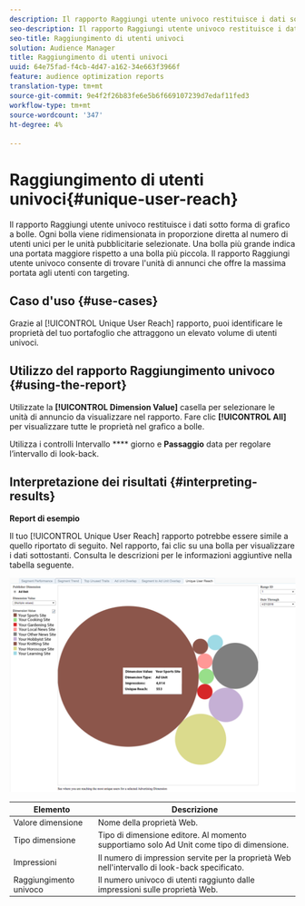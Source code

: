 ```yaml
---
description: Il rapporto Raggiungi utente univoco restituisce i dati sotto forma di grafico a bolle. Ogni bolla viene ridimensionata in proporzione diretta al numero di utenti unici per le unità pubblicitarie selezionate. Una bolla più grande indica una portata maggiore rispetto a una bolla più piccola. Il rapporto Raggiungi utente univoco consente di trovare l'unità di annunci che offre la massima portata agli utenti con targeting.
seo-description: Il rapporto Raggiungi utente univoco restituisce i dati sotto forma di grafico a bolle. Ogni bolla viene ridimensionata in proporzione diretta al numero di utenti unici per le unità pubblicitarie selezionate. Una bolla più grande indica una portata maggiore rispetto a una bolla più piccola. Il rapporto Raggiungi utente univoco consente di trovare l'unità di annunci che offre la massima portata agli utenti con targeting.
seo-title: Raggiungimento di utenti univoci
solution: Audience Manager
title: Raggiungimento di utenti univoci
uuid: 64e75fad-f4cb-4d47-a162-34e663f3966f
feature: audience optimization reports
translation-type: tm+mt
source-git-commit: 9e4f2f26b83fe6e5b6f669107239d7edaf11fed3
workflow-type: tm+mt
source-wordcount: '347'
ht-degree: 4%

---
```



# Raggiungimento di utenti univoci{#unique-user-reach}

Il rapporto Raggiungi utente univoco restituisce i dati sotto forma di grafico a bolle. Ogni bolla viene ridimensionata in proporzione diretta al numero di utenti unici per le unità pubblicitarie selezionate. Una bolla più grande indica una portata maggiore rispetto a una bolla più piccola. Il rapporto Raggiungi utente univoco consente di trovare l&#39;unità di annunci che offre la massima portata agli utenti con targeting.

## Caso d&#39;uso {#use-cases}

Grazie al [!UICONTROL Unique User Reach] rapporto, puoi identificare le proprietà del tuo portafoglio che attraggono un elevato volume di utenti univoci.

## Utilizzo del rapporto Raggiungimento univoco {#using-the-report}

Utilizzate la **[!UICONTROL Dimension Value]** casella per selezionare le unità di annuncio da visualizzare nel rapporto. Fare clic **[!UICONTROL All]** per visualizzare tutte le proprietà nel grafico a bolle.

Utilizza i controlli Intervallo **** giorno e **Passaggio** data per regolare l’intervallo di look-back.

## Interpretazione dei risultati {#interpreting-results}

**Report di esempio**

Il tuo [!UICONTROL Unique User Reach] rapporto potrebbe essere simile a quello riportato di seguito. Nel rapporto, fai clic su una bolla per visualizzare i dati sottostanti. Consulta le descrizioni per le informazioni aggiuntive nella tabella seguente.

![](assets/publisher_unique_user_reach.png)

| Elemento | Descrizione |
|--- |--- |
| Valore dimensione | Nome della proprietà Web. |
| Tipo dimensione | Tipo di dimensione editore. Al momento supportiamo solo Ad Unit come tipo di dimensione. |
| Impressioni | Il numero di impression servite per la proprietà Web nell&#39;intervallo di look-back specificato. |
| Raggiungimento univoco | Il numero univoco di utenti raggiunto dalle impressioni sulle proprietà Web. |